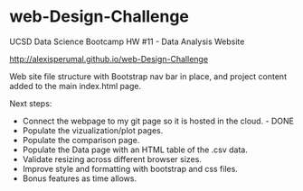 # web-Design-Challenge
UCSD Data Science Bootcamp HW #11 - Data Analysis Website

http://alexisperumal.github.io/web-Design-Challenge

Web site file structure with Bootstrap nav bar in place, and project content added to the main index.html page.

Next steps:
* Connect the webpage to my git page so it is hosted in the cloud. - DONE
* Populate the vizualization/plot pages.
* Populate the comparison page.
* Populate the Data page with an HTML table of the .csv data.
* Validate resizing across different browser sizes.
* Improve style and formatting with bootstrap and css files.
* Bonus features as time allows.
